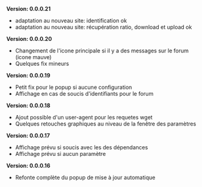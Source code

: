 **Version: 0.0.0.21**
- adaptation au nouveau site: identification ok
- adaptation au nouveau site: récupération ratio, download et upload ok

**Version: 0.0.0.20**
- Changement de l'icone principale si il y a des messages sur le forum (icone mauve)
- Quelques fix mineurs

**Version: 0.0.0.19**
- Petit fix pour le popup si aucune configuration
- Affichage en cas de soucis d'identifiants pour le forum 

**Version: 0.0.0.18**
- Ajout possible d'un user-agent pour les requetes wget
- Quelques retouches graphiques au niveau de la fenêtre des paramètres 

**Version: 0.0.0.17**
- Affichage prévu si soucis avec les des dépendances
- Affichage prévu si aucun paramètre

**Version: 0.0.0.16**
- Refonte complète du popup de mise à jour automatique
